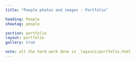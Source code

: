 ```yaml
---
title: "People photos and images - Portfolio"

heading: People
showtag: people

section: portfolio
layout: portfolio
gallery: true

note: all the hard work done in _layouts/portfolio.html
---
```

